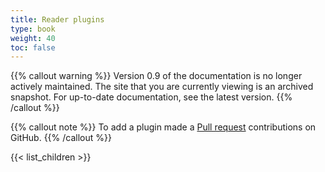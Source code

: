 ```yaml
---
title: Reader plugins
type: book
weight: 40
toc: false
---
```

{{% callout warning %}}
Version 0.9 of the documentation is no longer actively maintained. The site that you are currently viewing is an archived snapshot. For up-to-date documentation, see the latest version.
{{% /callout %}}

{{% callout note %}} To add a plugin made a [Pull request](https://github.com/eclipse/keyple-website/pulls) contributions on GitHub. {{% /callout %}} 

{{< list_children >}}